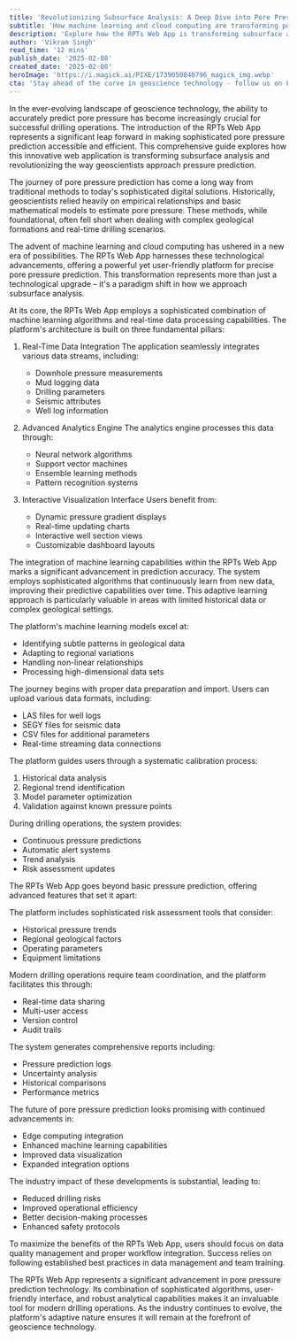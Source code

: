 ```yaml
---
title: 'Revolutionizing Subsurface Analysis: A Deep Dive into Pore Pressure Prediction with RPTs Web App'
subtitle: 'How machine learning and cloud computing are transforming pore pressure prediction'
description: 'Explore how the RPTs Web App is transforming subsurface analysis and revolutionizing pore pressure prediction with advanced machine learning algorithms and real-time data processing capabilities.'
author: 'Vikram Singh'
read_time: '12 mins'
publish_date: '2025-02-08'
created_date: '2025-02-08'
heroImage: 'https://i.magick.ai/PIXE/1739050840796_magick_img.webp'
cta: 'Stay ahead of the curve in geoscience technology - follow us on LinkedIn for regular updates on groundbreaking developments in subsurface analysis and pore pressure prediction.'
---
```


In the ever-evolving landscape of geoscience technology, the ability to accurately predict pore pressure has become increasingly crucial for successful drilling operations. The introduction of the RPTs Web App represents a significant leap forward in making sophisticated pore pressure prediction accessible and efficient. This comprehensive guide explores how this innovative web application is transforming subsurface analysis and revolutionizing the way geoscientists approach pressure prediction.

The journey of pore pressure prediction has come a long way from traditional methods to today's sophisticated digital solutions. Historically, geoscientists relied heavily on empirical relationships and basic mathematical models to estimate pore pressure. These methods, while foundational, often fell short when dealing with complex geological formations and real-time drilling scenarios.

The advent of machine learning and cloud computing has ushered in a new era of possibilities. The RPTs Web App harnesses these technological advancements, offering a powerful yet user-friendly platform for precise pore pressure prediction. This transformation represents more than just a technological upgrade – it's a paradigm shift in how we approach subsurface analysis.

At its core, the RPTs Web App employs a sophisticated combination of machine learning algorithms and real-time data processing capabilities. The platform's architecture is built on three fundamental pillars:

1. Real-Time Data Integration
   The application seamlessly integrates various data streams, including:
   - Downhole pressure measurements
   - Mud logging data
   - Drilling parameters
   - Seismic attributes
   - Well log information

2. Advanced Analytics Engine
   The analytics engine processes this data through:
   - Neural network algorithms
   - Support vector machines
   - Ensemble learning methods
   - Pattern recognition systems

3. Interactive Visualization Interface
   Users benefit from:
   - Dynamic pressure gradient displays
   - Real-time updating charts
   - Interactive well section views
   - Customizable dashboard layouts

The integration of machine learning capabilities within the RPTs Web App marks a significant advancement in prediction accuracy. The system employs sophisticated algorithms that continuously learn from new data, improving their predictive capabilities over time. This adaptive learning approach is particularly valuable in areas with limited historical data or complex geological settings.

The platform's machine learning models excel at:
- Identifying subtle patterns in geological data
- Adapting to regional variations
- Handling non-linear relationships
- Processing high-dimensional data sets

The journey begins with proper data preparation and import. Users can upload various data formats, including:
- LAS files for well logs
- SEGY files for seismic data
- CSV files for additional parameters
- Real-time streaming data connections

The platform guides users through a systematic calibration process:
1. Historical data analysis
2. Regional trend identification
3. Model parameter optimization
4. Validation against known pressure points

During drilling operations, the system provides:
- Continuous pressure predictions
- Automatic alert systems
- Trend analysis
- Risk assessment updates

The RPTs Web App goes beyond basic pressure prediction, offering advanced features that set it apart:

The platform includes sophisticated risk assessment tools that consider:
- Historical pressure trends
- Regional geological factors
- Operating parameters
- Equipment limitations

Modern drilling operations require team coordination, and the platform facilitates this through:
- Real-time data sharing
- Multi-user access
- Version control
- Audit trails

The system generates comprehensive reports including:
- Pressure prediction logs
- Uncertainty analysis
- Historical comparisons
- Performance metrics

The future of pore pressure prediction looks promising with continued advancements in:
- Edge computing integration
- Enhanced machine learning capabilities
- Improved data visualization
- Expanded integration options

The industry impact of these developments is substantial, leading to:
- Reduced drilling risks
- Improved operational efficiency
- Better decision-making processes
- Enhanced safety protocols

To maximize the benefits of the RPTs Web App, users should focus on data quality management and proper workflow integration. Success relies on following established best practices in data management and team training.

The RPTs Web App represents a significant advancement in pore pressure prediction technology. Its combination of sophisticated algorithms, user-friendly interface, and robust analytical capabilities makes it an invaluable tool for modern drilling operations. As the industry continues to evolve, the platform's adaptive nature ensures it will remain at the forefront of geoscience technology.